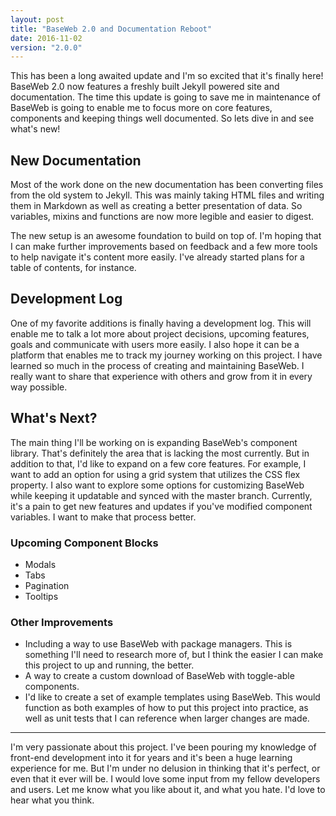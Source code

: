 ```yaml
---
layout: post
title: "BaseWeb 2.0 and Documentation Reboot"
date: 2016-11-02
version: "2.0.0"
---
```


This has been a long awaited update and I'm so excited that it's finally here! BaseWeb 2.0 now features a freshly built Jekyll powered site and documentation. The time this update is going to save me in maintenance of BaseWeb is going to enable me to focus more on core features, components and keeping things well documented. So lets dive in and see what's new!

## New Documentation

Most of the work done on the new documentation has been converting files from the old system to Jekyll. This was mainly taking HTML files and writing them in Markdown as well as creating a better presentation of data. So variables, mixins and functions are now more legible and easier to digest.

The new setup is an awesome foundation to build on top of. I'm hoping that I can make further improvements based on feedback and a few more tools to help navigate it's content more easily. I've already started plans for a table of contents, for instance.

## Development Log

One of my favorite additions is finally having a development log. This will enable me to talk a lot more about project decisions, upcoming features, goals and communicate with users more easily. I also hope it can be a platform that enables me to track my journey working on this project. I have learned so much in the process of creating and maintaining BaseWeb. I really want to share that experience with others and grow from it in every way possible.

## What's Next?

The main thing I'll be working on is expanding BaseWeb's component library. That's definitely the area that is lacking the most currently. But in addition to that, I'd like to expand on a few core features. For example, I want to add an option for using a grid system that utilizes the CSS flex property. I also want to explore some options for customizing BaseWeb while keeping it updatable and synced with the master branch. Currently, it's a pain to get new features and updates if you've modified component variables. I want to make that process better.

### Upcoming Component Blocks

* Modals
* Tabs
* Pagination
* Tooltips

### Other Improvements

* Including a way to use BaseWeb with package managers. This is something I'll need to research more of, but I think the easier I can make this project to up and running, the better.
* A way to create a custom download of BaseWeb with toggle-able components.
* I'd like to create a set of example templates using BaseWeb. This would function as both examples of how to put this project into practice, as well as unit tests that I can reference when larger changes are made.

---

I'm very passionate about this project. I've been pouring my knowledge of front-end development into it for years and it's been a huge learning experience for me. But I'm under no delusion in thinking that it's perfect, or even that it ever will be. I would love some input from my fellow developers and users. Let me know what you like about it, and what you hate. I'd love to hear what you think.
